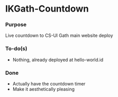 # IKGath-Countdown
### Purpose
Live countdown to CS-UI Gath main website deploy

### To-do(s)
* Nothing, already deployed at hello-world.id

### Done
* Actually have the countdown timer
* Make it aesthetically pleasing
